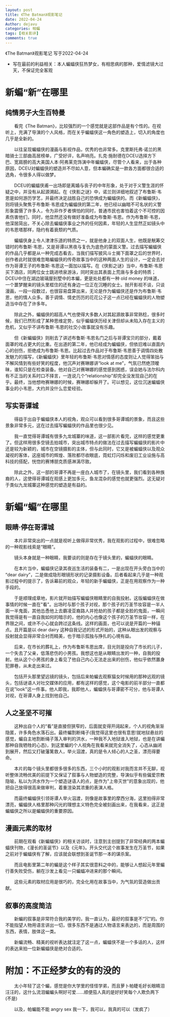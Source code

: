 ```yaml
---
layout: post
title: 《The Batman》观影笔记
date: 2022-04-24
Author: dejavu
categories: 帕蝙
tags: [相关影评]
comments: true
--- 
```

《The Batman》观影笔记
写于2022-04-24

- 写在最前的利益相关：本人蝙蝠侠狂热梦女，有相思病的那种，爱情滤镜大过天，不保证完全客观  

# 新蝙“新”在哪里

## 纯情男子大生百特曼

&emsp;&emsp;看完《The Batman》，比较强烈的一个感觉就是这部作品是有个性的。在视听上，充满了导演的个人风格，而在关乎蝙蝠侠这一角色的塑造上，切入的角度也几乎是全新的。

&emsp;&emsp;以往呈现蝙蝠侠的漫画与影视作品，优秀的也非常多。克里斯托弗·诺兰的黑暗骑士三部曲高居榜单，广受好评，名声响亮。扎克·施耐德在DCEU选择方下巴、宽肩膀的高大美国人本·阿弗莱克饰演中年蝙蝠侠，尽管个人看来，出于各种原因，DCEU对蝙蝠侠的塑造并不尽如人意，但本蝙确实是一款各方面都很合适的选角，令很多人得以做梦。

&emsp;&emsp;DCEU的蝙蝠侠甫一出场即是离婚与丧子的中年形象，处于对于义警生涯的怀疑之中，并没有从起源溯起。在《侠影之谜》中，诺兰则详细地叙述了布鲁斯·韦恩是如何游历学艺，并最终决定战胜自己的恐惧成为蝙蝠侠的。而《新蝙蝠侠》，则将镜头聚焦于布鲁斯·韦恩成为蝙蝠侠的第二年，他已经以幽暗不可名状的义警形象震慑了许多人，令为非作歹者惧怕的同时，普通市民也害怕着这个不可控的因素伤害他们，同时，他显然还没有做好准备成为布鲁斯·韦恩。作为布鲁斯·韦恩，他深居简出，不关心除去蝙蝠侠事业之外的任何因素，年轻的人生显然正如镜头中的韦恩塔那样，隐约有着衰颓的气质。

&emsp;&emsp;蝙蝠侠身上令人津津乐道的特质之一，就是他身上的双面人生，他既是觥筹交错时的布鲁斯·韦恩，又是哥谭以黑夜与复仇为底色的蒙面义警。过去描写蝙蝠侠的作品几乎都是从一种完成态看去，当我们描写披风斗士揭下面罩之后的世界时，创作者此时就很难忽略蝙蝠侠的传奇故事当中的这种两面人生的设计，一定会去对作为哥谭王子的布鲁斯·韦恩这一面加以描写。在《侠影之谜》当中，布鲁斯·韦恩买下酒店，同两位女士跳进喷泉游泳，同时突出其表面上荒唐与多金的特质；DCEU中住在湖边玻璃屋别墅中的本蝙，更是处处都有一种 old money 的味道，一个噩梦醒来的镜头里框住的还有身边一位正在沉睡的女士。抛开影视不谈，只谈漫画，一段一段数过，也很容易盘算出来，无论是作为蝙蝠侠还是作为布鲁斯·韦恩，他的情人众多。善于调情、情史历历的花花公子这一点已经在蝙蝠侠的人物塑造当中存在了许多年。

&emsp;&emsp;除此之外，蝙蝠侠的超高人气也使得大多数人对其起源故事非常熟稔，很多时候，我们已然形成了某种思维定势，似乎蝙蝠侠历经关津但却从未陷入存在主义的危机，又似乎不讲布鲁斯·韦恩的社交小故事就没有乐趣。

&emsp;&emsp;但《新蝙蝠侠》则削去了讲述布鲁斯·韦恩名门之后与哥谭宝贝的部分，戴着面罩的戏占更大的比重。在出道的第二年，他已经成为蝙蝠侠，但依旧难以直面内心的创伤，拒绝成为布鲁斯·韦恩。比起过去作品对于布鲁斯·韦恩善于调情四处散发魅力的描写，《新蝙蝠侠》里年轻的布鲁斯·韦恩对情感的态度则让人觉得笨拙与不解风情到有些好笑的程度，他沉声对赛琳娜讲“look at me”，气氛已然绝顶暧昧，谁知只是在检查装备。他对自己对赛琳娜的感觉感到困惑，误会她与法尔科内有不正当的关系时口不择言，一连说几个“relationship”却完全没发现自己的在乎。最终，当他想吻赛琳娜的时候，赛琳娜却躲开了。可以想见，这位沉迷蝙蝠侠事业的小韦恩，大约并没什么恋爱经验。


## 写实哥谭城

&emsp;&emsp;得益于出自于蝙蝠侠本人的视角，观众可以看到很多哥谭城的景象，而且这些景象非常多元，这在过去描写蝙蝠侠的作品里也很少见。

&emsp;&emsp;我一直觉得哥谭城有很多九龙城寨的味道，这一部影片看完，这样的感觉更重了。但这样用很多空镜去拍城市，突出城市特点的做法在过去描写蝙蝠侠的影片中还是较为新颖的，城市在空镜摄影的主体，但与此同时，它又是被蝙蝠侠以及观众凝视的客体，这座城市的辉煌、落败都尽收眼底，霓虹灯闪烁和废旧工业设施与高科技的搭配，恍惚的赛博朋克质感淋漓尽致。

&emsp;&emsp;除此之外，这一部的哥谭不再是一座白人城市了，在镜头里，我们看到各种族裔的人，这使得哥谭城在观感上更加多元，鱼龙混杂的感觉也就更强烈。这无疑对于类似九龙城寨这种感觉的塑造是有益的。


# 新蝙“蝙”在哪里

## 眼睛·停在哥谭城

&emsp;&emsp;本片非常突出的一点就是视听上做得非常优秀，我在观影的过程中，很难忽略的一种观影线索是“眼睛”。

&emsp;&emsp;镜头本身就是一种眼睛，我要谈的则是存在于镜头里的，蝙蝠侠的眼睛。

&emsp;&emsp;在本片当中，蝙蝠侠记录其夜巡生活的装备有二，一是出现在开头旁白当中的 “dear dairy”，二是做成隐形眼镜形状的记录摄影设备。后者看起来几乎是一种观影过程中的提示了，告诉幕前的观众，年轻的新手蝙蝠侠，正是在用观察作为一种手段的。

&emsp;&emsp;于是顺理成章地，影片就开始描写蝙蝠侠眼睛里的自我投射。这版蝙蝠侠在做事情的时候一直在"看"。出场时与那个孩子对视，那个孩子的万圣节妆容是一半人面一半鬼面，其他怂恿他上去霸凌亚裔路人并抢劫的孩子都是全脸的鬼面，一瞬间我觉得是有一直自我如何的暗示的，他的内心也像这个孩子的万圣节妆容一样，在界限之间，或许不小心就会跨过这条线。这样的画面，也可以说是开篇的一种锚点。且开篇是以 dear dairy 这种自我记述的形式开始的，这种从眼出发的观察与投射就会显得非常合衬而精美，也于暗示孤独与挣扎的心境有益。

&emsp;&emsp;后来，在市长的葬礼上，作为布鲁斯韦恩出席，目光则是投向了市长的儿子，一个失去了父亲，低落悲伤的小男孩。我想这也是从眼睛出发的一种，自我的投射。他从这个小男孩的身上看见了他自己内心无法走出来的创伤，他似乎依然置身犯罪巷，从未走出来过。

&emsp;&emsp;包括开头那里望远镜的镜头，包括后来帕蝙去观察猫女时候用的那种远观的镜头，包括谜语人对社交媒体的应用，都有这样的感觉，这个电影的前半部分一直都在说"look"这一件事。他人即我，我即他人，蝙蝠侠与哥谭密不可分，他与哥谭人对视，在哥谭人身上找到他自己。


## 人之圣坚不可摧

&emsp;&emsp;这种出自个人的“看”是直接但狭窄的，后面就变得开阔起来，个人的视角渐渐隐匿，许多角色水落石出。最终蝙割断绳子(我觉得这里也很有意思!就地狱悬丝的感觉，蝙自主地割断绳子落入审判的洪水，一种我不入地狱谁入地狱，也是在讲蝙那种自我牺牲的心态)，到这里蝙的个人视角在我看来就完全消失了，心态从幽闭到展开，然后又打破藩篱救人，举火泅渡，真的是令人倾心的人之圣，漂亮得要命。

&emsp;&emsp;本片的每个镜头里都很多很多的东西，三个小时的观影对我而言并不无聊，视听整体流畅优美的前提下又保证了叙事与人物塑造的完整，导演似乎有些偏爱宗教隐喻，私以为洪水作为一个塑造谜语人的点，是作为"上帝灭世"的意象出现的，他把自己放得很高来做审判，着重渲染其浓重的表演人格。

&emsp;&emsp;而最终蝙蝠侠引领哥谭人举火泅渡，则像是故事里的摩西分海，这里拍得非常漂亮，蝙蝠侠人格里那种闪光的理想主义特色完全被刻画出来，在我看来，这正是蝙蝠侠之所以是蝙蝠侠的重要原因。

## 漫画元素的取材

&emsp;&emsp;前期在观看《新蝙蝠侠》的相关访谈时，注意到主创提到了非常经典的两本蝙蝠侠刊物，《漫长的圣诞节》以及《元年》。开头交代这个故事发生在万圣节，如果之前对于蝙蝠侠有了解，应该就会联想到圣诞节那一本的谋杀案。

&emsp;&emsp;而且电影里第二年的蝙是这个样子其实很意料之中的，能够让人想起元年里蝙行善失败受伤，躺在沙发上看见一只蝙蝠冲进来的那个瞬间。

&emsp;&emsp;这些元素的取材应用是很巧的，完全化用在故事当中，为气氛的营造做出贡献。

## 叙事的高度简洁

&emsp;&emsp;新蝙的叙事是非常符合我的美学的，我一直认为，最好的叙事是不“冗”的。你不能指望人物用语言讲出一切，很多东西不是通过人物语言来表达的，而是周围的东西，表情，肢体这一类。

&emsp;&emsp;新蝙流畅、精美的视听表达就注定了这一点，蝙蝠侠不是一个多话的人，这样的表达来拍一位新蝙蝠侠是绝对合适的。

# 附加：不正经梦女的有的没的

&emsp;&emsp;太小年轻了这个蝙，感觉是你大学里的怪怪学弟，而且萝卜帕睫毛好长眼睛泪汪汪的，这什么流泪蝙蝙头啊好可爱......顺便茄人真的是好好笑每个人欺负两下(不是)

&emsp;&emsp;以及，帕蝙能不能 angry sex 我一下，我可以，我真的可以（发疯了）
